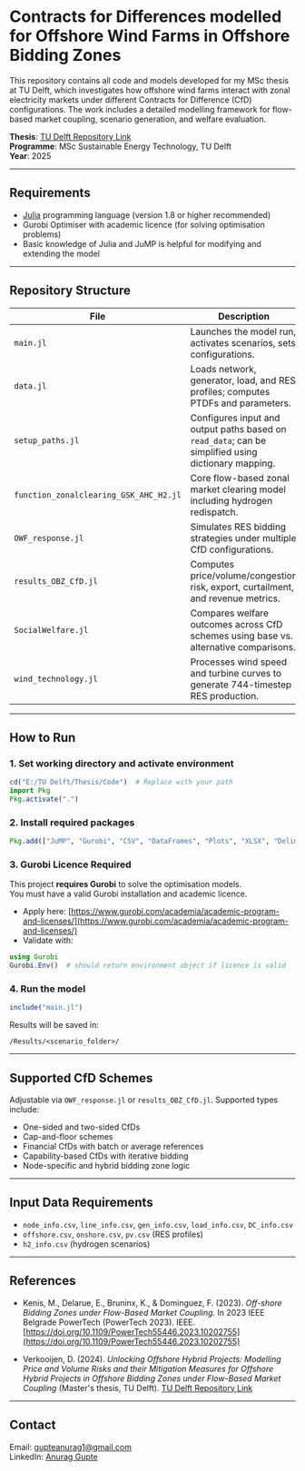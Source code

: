 # Contracts for Differences modelled for Offshore Wind Farms in Offshore Bidding Zones

This repository contains all code and models developed for my MSc thesis at TU Delft, which investigates how offshore wind farms interact with zonal electricity markets under different Contracts for Difference (CfD) configurations. The work includes a detailed modelling framework for flow-based market coupling, scenario generation, and welfare evaluation.

 **Thesis**: [TU Delft Repository Link](https://repository.tudelft.nl/record/uuid:23f99141-ac43-40f1-aad4-f8c5d94a24de)  
 **Programme**: MSc Sustainable Energy Technology, TU Delft  
 **Year**: 2025

---

##  Requirements

- [Julia](https://julialang.org/) programming language (version 1.8 or higher recommended)
- Gurobi Optimiser with academic licence (for solving optimisation problems)
- Basic knowledge of Julia and JuMP is helpful for modifying and extending the model

---

##  Repository Structure

| File | Description |
|------|-------------|
| `main.jl` | Launches the model run, activates scenarios, sets configurations. |
| `data.jl` | Loads network, generator, load, and RES profiles; computes PTDFs and parameters. |
| `setup_paths.jl` | Configures input and output paths based on `read_data`; can be simplified using dictionary mapping. |
| `function_zonalclearing_GSK_AHC_H2.jl` | Core flow-based zonal market clearing model including hydrogen redispatch. |
| `OWF_response.jl` | Simulates RES bidding strategies under multiple CfD configurations. |
| `results_OBZ_CfD.jl` | Computes price/volume/congestion risk, export, curtailment, and revenue metrics. |
| `SocialWelfare.jl` | Compares welfare outcomes across CfD schemes using base vs. alternative comparisons. |
| `wind_technology.jl` | Processes wind speed and turbine curves to generate 744-timestep RES production. |

---

##  How to Run

### 1. Set working directory and activate environment
```julia
cd("E:/TU Delft/Thesis/Code")  # Replace with your path
import Pkg
Pkg.activate(".")
```

### 2. Install required packages
```julia
Pkg.add(["JuMP", "Gurobi", "CSV", "DataFrames", "Plots", "XLSX", "DelimitedFiles", "Statistics"])
```

### 3. Gurobi Licence Required

This project **requires Gurobi** to solve the optimisation models.  
You must have a valid Gurobi installation and academic licence.

- Apply here: [https://www.gurobi.com/academia/academic-program-and-licenses/](https://www.gurobi.com/academia/academic-program-and-licenses/)
- Validate with:
```julia
using Gurobi
Gurobi.Env()  # should return environment object if licence is valid
```

### 4. Run the model
```julia
include("main.jl")
```

Results will be saved in:
```
/Results/<scenario_folder>/
```

---

##  Supported CfD Schemes

Adjustable via `OWF_response.jl` or `results_OBZ_CfD.jl`. Supported types include:

- One-sided and two-sided CfDs
- Cap-and-floor schemes
- Financial CfDs with batch or average references
- Capability-based CfDs with iterative bidding
- Node-specific and hybrid bidding zone logic

---

##  Input Data Requirements

- `node_info.csv`, `line_info.csv`, `gen_info.csv`, `load_info.csv`, `DC_info.csv`
- `offshore.csv`, `onshore.csv`, `pv.csv` (RES profiles)
- `h2_info.csv` (hydrogen scenarios)

---

##  References

- Kenis, M., Delarue, E., Bruninx, K., & Dominguez, F. (2023). *Off-shore Bidding Zones under Flow-Based Market Coupling*. In 2023 IEEE Belgrade PowerTech (PowerTech 2023). IEEE. [https://doi.org/10.1109/PowerTech55446.2023.10202755](https://doi.org/10.1109/PowerTech55446.2023.10202755)

- Verkooijen, D. (2024). *Unlocking Offshore Hybrid Projects: Modelling Price and Volume Risks and their Mitigation Measures for Offshore Hybrid Projects in Offshore Bidding Zones under Flow-Based Market Coupling* (Master's thesis, TU Delft). [TU Delft Repository Link](https://repository.tudelft.nl/record/uuid:e05f4ed6-857f-4e0f-a309-42e6b693dc06)

---

##  Contact

Email: gupteanurag1@gmail.com  
LinkedIn: [Anurag Gupte](https://www.linkedin.com/in/anurag-gupte)
